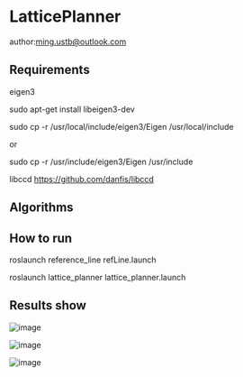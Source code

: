 # LatticePlanner
author:ming.ustb@outlook.com

## Requirements
   eigen3

sudo apt-get install libeigen3-dev

sudo cp -r /usr/local/include/eigen3/Eigen /usr/local/include 

or 

sudo cp -r /usr/include/eigen3/Eigen /usr/include 


libccd   https://github.com/danfis/libccd

## Algorithms


## How to run


roslaunch reference_line refLine.launch 

roslaunch lattice_planner lattice_planner.launch 

## Results show

![image](https://github.com/yangmingustb/localPlanner/tree/master/lattice_planner/latticeGraph/1.png)

![image](https://github.com/yangmingustb/localPlanner/tree/master/lattice_planner/latticeGraph/2.png)

![image](https://github.com/yangmingustb/localPlanner/tree/master/lattice_planner/latticeGraph/3.png)





